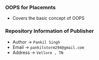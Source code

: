 ### OOPS for Placemnts
- Covers the basic concept of OOPS

### Repository Information of Publisher
- Author -> `Pankil Singh`
- Email -> `pankilstorm294@gmail.com`
- Address -> `Vellore , TN`

